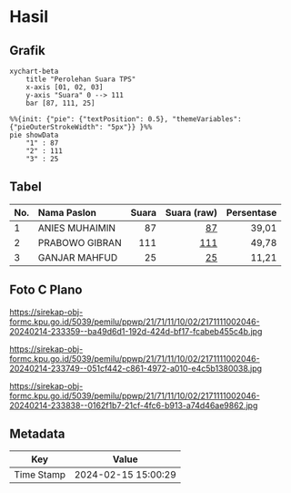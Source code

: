 # Hasil

## Grafik

```mermaid
xychart-beta
    title "Perolehan Suara TPS"
    x-axis [01, 02, 03]
    y-axis "Suara" 0 --> 111
    bar [87, 111, 25]
```

```mermaid
%%{init: {"pie": {"textPosition": 0.5}, "themeVariables": {"pieOuterStrokeWidth": "5px"}} }%%
pie showData
    "1" : 87
    "2" : 111
    "3" : 25
```

## Tabel

| No. | Nama Paslon    | Suara | Suara (raw) | Persentase |
|:--- |:-------------- | -----:| -----------:| ----------:|
| 1   | ANIES MUHAIMIN | 87    | [87][p-1]   | 39,01      |
| 2   | PRABOWO GIBRAN | 111   | [111][p-2]  | 49,78      |
| 3   | GANJAR MAHFUD  | 25    | [25][p-3]   | 11,21      |


[p-1]: https://github.com/gigit-pemilu/pemilu-2024-21-kepulauan-riau/blob/main/pilpres/hitung-suara/sub/21-kepulauan-riau/sub/71-kota-batam/sub/11-sagulung/sub/1002-sungai-binti/sub/046-tps/sub/paslon-1.txt
[p-2]: https://github.com/gigit-pemilu/pemilu-2024-21-kepulauan-riau/blob/main/pilpres/hitung-suara/sub/21-kepulauan-riau/sub/71-kota-batam/sub/11-sagulung/sub/1002-sungai-binti/sub/046-tps/sub/paslon-2.txt
[p-3]: https://github.com/gigit-pemilu/pemilu-2024-21-kepulauan-riau/blob/main/pilpres/hitung-suara/sub/21-kepulauan-riau/sub/71-kota-batam/sub/11-sagulung/sub/1002-sungai-binti/sub/046-tps/sub/paslon-3.txt

## Foto C Plano

https://sirekap-obj-formc.kpu.go.id/5039/pemilu/ppwp/21/71/11/10/02/2171111002046-20240214-233359--ba49d6d1-192d-424d-bf17-fcabeb455c4b.jpg

https://sirekap-obj-formc.kpu.go.id/5039/pemilu/ppwp/21/71/11/10/02/2171111002046-20240214-233749--051cf442-c861-4972-a010-e4c5b1380038.jpg

https://sirekap-obj-formc.kpu.go.id/5039/pemilu/ppwp/21/71/11/10/02/2171111002046-20240214-233838--0162f1b7-21cf-4fc6-b913-a74d46ae9862.jpg


## Metadata

| Key        | Value               |
| ---------- | ------------------- |
| Time Stamp | 2024-02-15 15:00:29 |



